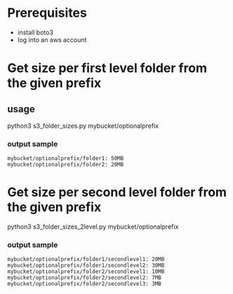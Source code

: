 # Prerequisites
* install boto3
* log into an aws account

# Get size per first level folder from the given prefix 

## usage 
python3 s3_folder_sizes.py mybucket/optionalprefix

### output sample
```
mybucket/optionalprefix/folder1: 50MB
mybucket/optionalprefix/folder2: 20MB
```


# Get size per second level folder from the given prefix 
python3 s3_folder_sizes_2level.py mybucket/optionalprefix

### output sample
```
mybucket/optionalprefix/folder1/secondlevel1: 20MB
mybucket/optionalprefix/folder1/secondlevel2: 30MB
mybucket/optionalprefix/folder2/secondlevel1: 10MB
mybucket/optionalprefix/folder2/secondlevel2: 7MB
mybucket/optionalprefix/folder2/secondlevel3: 3MB
```
